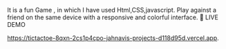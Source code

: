 It is a fun Game , in which I have used Html,CSS,javascript. Play against a friend on the same device with a responsive and colorful interface.
📌 LIVE DEMO

https://tictactoe-8qxn-2cs1p4cpo-jahnavis-projects-d118d95d.vercel.app.
